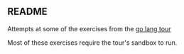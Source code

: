 
README
------

Attempts at some of the exercises from the [go lang tour](http://tour.golang.org)

Most of these exercises require the tour's sandbox to run.

